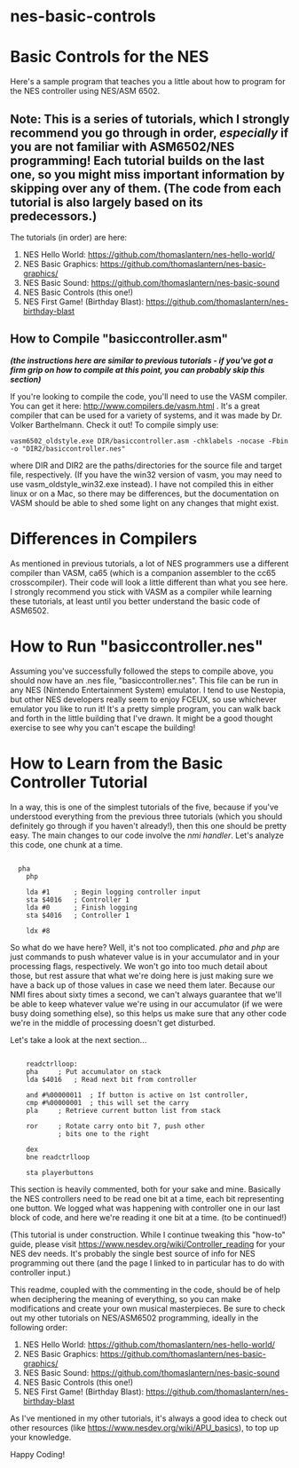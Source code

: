# nes-basic-controls

# Basic Controls for the NES

Here's a sample program that teaches you a little about how to program for the NES controller using NES/ASM 6502.

## Note: This is a series of tutorials, which I strongly recommend you go through in order, _especially_ if you are not familiar with ASM6502/NES programming! Each tutorial builds on the last one, so you might miss important information by skipping over any of them. (The code from each tutorial is also largely based on its predecessors.)
The tutorials (in order) are here:
1) NES Hello World: https://github.com/thomaslantern/nes-hello-world/
2) NES Basic Graphics: https://github.com/thomaslantern/nes-basic-graphics/
3) NES Basic Sound: https://github.com/thomaslantern/nes-basic-sound
4) NES Basic Controls (this one!)
5) NES First Game! (Birthday Blast): https://github.com/thomaslantern/nes-birthday-blast

## How to Compile "basiccontroller.asm"
**_(the instructions here are similar to previous tutorials - if you've got a firm grip on how to compile at this point, you can probably skip this section)_**

If you're looking to compile the code, you'll need to use the VASM compiler. You can get it here: http://www.compilers.de/vasm.html . It's a great compiler that can be used for a variety of systems, and it was made by Dr. Volker Barthelmann. Check it out! To compile simply use: 
<p><code>vasm6502_oldstyle.exe DIR/basiccontroller.asm -chklabels -nocase -Fbin -o "DIR2/basiccontroller.nes"</code></p> where DIR and DIR2 are the paths/directories for the source file and target file, respectively. (If you have the win32 version of vasm, you may need to use vasm_oldstyle_win32.exe instead). I have not compiled this in either linux or on a Mac, so there may be differences, but the documentation on VASM should be able to shed some light on any changes that might exist.

<h1>Differences in Compilers</h1>
As mentioned in previous tutorials, a lot of NES programmers use a different compiler than VASM, ca65 (which is a companion assembler to the cc65 crosscompiler). Their code will look a little different than what you see here. I strongly recommend you stick with VASM as a compiler while learning these tutorials, at least until you better understand the basic code of ASM6502.

<h1>How to Run "basiccontroller.nes"</h1>
Assuming you've successfully followed the steps to compile above, you should now have an .nes file, "basiccontroller.nes". This file can be run in any NES (Nintendo Entertainment System) emulator. I tend to use Nestopia, but other NES developers really seem to enjoy FCEUX, so use whichever emulator you like to run it! It's a pretty simple program, you can walk back and forth in the little building that I've drawn. It might be a good thought exercise to see why you can't escape the building!

# How to Learn from the Basic Controller Tutorial

In a way, this is one of the simplest tutorials of the five, because if you've understood everything from the previous three tutorials (which you should definitely go through if you haven't already!), then this one should be pretty easy. The main changes to our code involve the _nmi handler_. Let's analyze this code, one chunk at a time.

<pre><code>
  pha 
	php

	lda #1		; Begin logging controller input
	sta $4016	; Controller 1
	lda #0		; Finish logging
	sta $4016	; Controller 1

	ldx #8
</code></pre>
So what do we have here? Well, it's not too complicated. _pha_ and _php_ are just commands to push whatever value is in your accumulator and in your processing flags, respectively. We won't go into too much detail about those, but rest assure that what we're doing here is just making sure we have a back up of those values in case we need them later. Because our NMI fires about sixty times a second, we can't always guarantee that we'll be able to keep whatever value we're using in our accumulator (if we were busy doing something else), so this helps us make sure that any other code we're in the middle of processing doesn't get disturbed.

Let's take a look at the next section...
<pre><code>
	readctrlloop:
	pha		; Put accumulator on stack
	lda $4016	; Read next bit from controller

	and #%00000011	; If button is active on 1st controller,
	cmp #%00000001	; this will set the carry
	pla		; Retrieve current button list from stack

	ror		; Rotate carry onto bit 7, push other
			; bits one to the right

	dex		
	bne readctrlloop
	
	sta playerbuttons
</code></pre>

This section is heavily commented, both for your sake and mine. Basically the NES controllers need to be read one bit at a time, each bit representing one button. We logged what was happening with controller one in our last block of code, and here we're reading it one bit at a time.
(to be continued!)

(This tutorial is under construction. While I continue tweaking this "how-to" guide, please visit https://www.nesdev.org/wiki/Controller_reading for your NES dev needs. It's probably the single best source of info for NES programming out there (and the page I linked to in particular has to do with controller input.)

This readme, coupled with the commenting in the code, should be of help when deciphering the meaning of everything, so you can make modifications and create your own musical masterpieces. Be sure to check out my other tutorials on NES/ASM6502 programming, ideally in the following order:
1) NES Hello World: https://github.com/thomaslantern/nes-hello-world/
2) NES Basic Graphics: https://github.com/thomaslantern/nes-basic-graphics/
3) NES Basic Sound: https://github.com/thomaslantern/nes-basic-sound
4) NES Basic Controls (this one!)
5) NES First Game! (Birthday Blast): https://github.com/thomaslantern/nes-birthday-blast

As I've mentioned in my other tutorials, it's always a good idea to check out other resources (like https://www.nesdev.org/wiki/APU_basics), to top up your knowledge.

Happy Coding!
